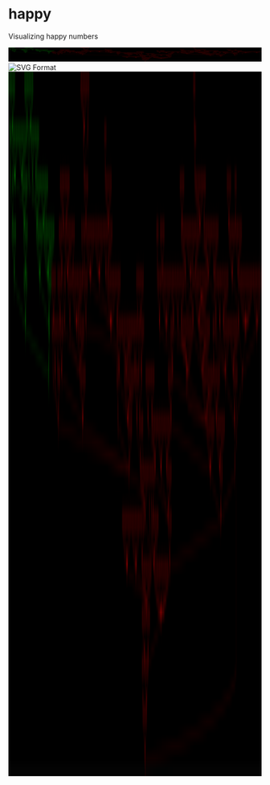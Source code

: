# happy
Visualizing happy numbers

![A graph](https://github.com/aaronferrucci/happy/blob/master/happy.png)
![SVG Format](https://github.com/aaronferrucci/happy/blob/master/happy.svg)
<a href="https://github.com/aaronferrucci/happy/blob/master/happy.png"><img src="https://github.com/aaronferrucci/happy/blob/master/happy.png" align="left" width="24481" height="1403" ></a>
